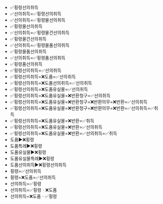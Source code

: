 - ✅횡령선의취득
- ✅선의취득=✅횡령선의취득
- ✅선의취득=✅횡령물선의취득
- ✅횡령물선의취득
- ✅선의취득=✅횡령물건선의취득
- ✅횡령물건선의취득
- ✅선의취득=✅횡령물품선의취득
- ✅횡령물품선의취득
- ✅선의취득=✅횡령품선의취득
- ✅횡령품선의취득
- ✅횡령선의취득=✅선의취득
- ✅횡령선의취득=❌도품=✅선의취득
- ✅횡령선의취득=❌도품선의취득=✅선의취득
- ✅횡령선의취득=❌도품유실물=✅선의취득
- ✅횡령선의취득=❌도품유실물=❌반환청구=✅선의취득
- ✅횡령선의취득=❌도품유실물=❌반환청구=❌반환의무=❌반환=✅선의취득
- ✅횡령선의취득=❌도품유실물=❌반환청구=❌반환의무=❌반환=✅선의취득=✅취득
- ✅횡령선의취득=❌도품유실물=❌반환=✅취득
- ✅횡령선의취득=❌도품유실물=❌반환=✅선의취득
- ✅횡령선의취득=❌도품유실물=❌반환=✅선의취득=✅취득
- 도품▶️❌횡령
- 도품특례▶️❌횡령
- 도품유실물▶️❌횡령
- 도품유실물특례▶️❌횡령
- 도품선의취득▶️❌횡령선의취득
- 횡령=✅선의취득
- 횡령=❌도품=✅선의취득
- 선의취득=✅횡령
- 선의취득=✅횡령ㆍ❌도품
- 선의취득=❌도품ㆍ✅횡령